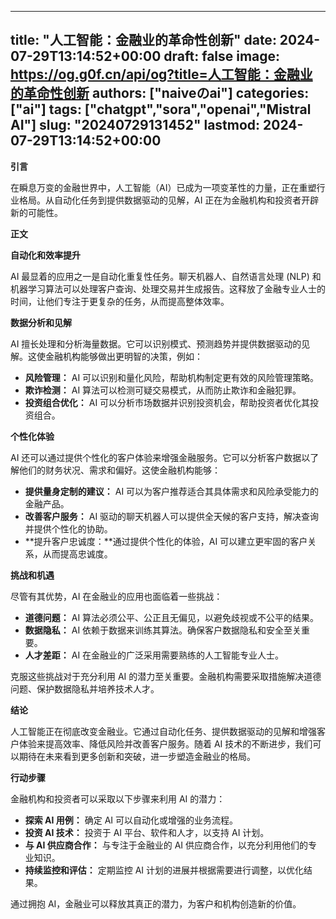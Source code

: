 
---
title: "人工智能：金融业的革命性创新"
date: 2024-07-29T13:14:52+00:00
draft: false
image: https://og.g0f.cn/api/og?title=人工智能：金融业的革命性创新
authors: ["naiveのai"]
categories: ["ai"]
tags: ["chatgpt","sora","openai","Mistral AI"]
slug: "20240729131452"
lastmod: 2024-07-29T13:14:52+00:00
---
**引言**

在瞬息万变的金融世界中，人工智能（AI）已成为一项变革性的力量，正在重塑行业格局。从自动化任务到提供数据驱动的见解，AI 正在为金融机构和投资者开辟新的可能性。

**正文**

**自动化和效率提升**

AI 最显着的应用之一是自动化重复性任务。聊天机器人、自然语言处理 (NLP) 和机器学习算法可以处理客户查询、处理交易并生成报告。这释放了金融专业人士的时间，让他们专注于更复杂的任务，从而提高整体效率。

**数据分析和见解**

AI 擅长处理和分析海量数据。它可以识别模式、预测趋势并提供数据驱动的见解。这使金融机构能够做出更明智的决策，例如：

* **风险管理：** AI 可以识别和量化风险，帮助机构制定更有效的风险管理策略。
* **欺诈检测：** AI 算法可以检测可疑交易模式，从而防止欺诈和金融犯罪。
* **投资组合优化：** AI 可以分析市场数据并识别投资机会，帮助投资者优化其投资组合。

**个性化体验**

AI 还可以通过提供个性化的客户体验来增强金融服务。它可以分析客户数据以了解他们的财务状况、需求和偏好。这使金融机构能够：

* **提供量身定制的建议：** AI 可以为客户推荐适合其具体需求和风险承受能力的金融产品。
* **改善客户服务：** AI 驱动的聊天机器人可以提供全天候的客户支持，解决查询并提供个性化的协助。
* **提升客户忠诚度：**通过提供个性化的体验，AI 可以建立更牢固的客户关系，从而提高忠诚度。

**挑战和机遇**

尽管有其优势，AI 在金融业的应用也面临着一些挑战：

* **道德问题：** AI 算法必须公平、公正且无偏见，以避免歧视或不公平的结果。
* **数据隐私：** AI 依赖于数据来训练其算法。确保客户数据隐私和安全至关重要。
* **人才差距：** AI 在金融业的广泛采用需要熟练的人工智能专业人士。

克服这些挑战对于充分利用 AI 的潜力至关重要。金融机构需要采取措施解决道德问题、保护数据隐私并培养技术人才。

**结论**

人工智能正在彻底改变金融业。它通过自动化任务、提供数据驱动的见解和增强客户体验来提高效率、降低风险并改善客户服务。随着 AI 技术的不断进步，我们可以期待在未来看到更多创新和突破，进一步塑造金融业的格局。

**行动步骤**

金融机构和投资者可以采取以下步骤来利用 AI 的潜力：

* **探索 AI 用例：** 确定 AI 可以自动化或增强的业务流程。
* **投资 AI 技术：** 投资于 AI 平台、软件和人才，以支持 AI 计划。
* **与 AI 供应商合作：** 与专注于金融业的 AI 供应商合作，以充分利用他们的专业知识。
* **持续监控和评估：** 定期监控 AI 计划的进展并根据需要进行调整，以优化结果。

通过拥抱 AI，金融业可以释放其真正的潜力，为客户和机构创造新的价值。